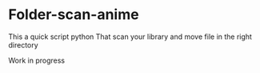 # Folder-scan-anime
This a quick script python That scan your library and move file in the right directory

Work in progress
